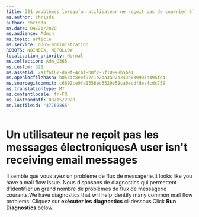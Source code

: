 ```yaml
---
title: 321 problèmes lorsqu’un utilisateur ne reçoit pas de courrier électronique
ms.author: chrisda
author: chrisda
ms.date: 04/21/2020
ms.audience: Admin
ms.topic: article
ms.service: o365-administration
ROBOTS: NOINDEX, NOFOLLOW
localization_priority: Normal
ms.collection: Adm_O365
ms.custom: 321
ms.assetid: 2a1f6f67-d69f-4cbf-b0f2-5f10998b5ba1
ms.openlocfilehash: b0534c8eef97c1e2ba3a92a243b089905a395fd4
ms.sourcegitcommit: c6692ce0fa1358ec3529e59ca0ecdfdea4cdc759
ms.translationtype: MT
ms.contentlocale: fr-FR
ms.lasthandoff: 09/15/2020
ms.locfileid: "47769865"
---
```

# <a name="a-user-isnt-receiving-email-messages"></a><span data-ttu-id="5c706-102">Un utilisateur ne reçoit pas les messages électroniques</span><span class="sxs-lookup"><span data-stu-id="5c706-102">A user isn't receiving email messages</span></span>

<span data-ttu-id="5c706-103">Il semble que vous ayez un problème de flux de messagerie.</span><span class="sxs-lookup"><span data-stu-id="5c706-103">It looks like you have a mail flow issue.</span></span> <span data-ttu-id="5c706-104">Nous disposons de diagnostics qui permettent d’identifier un grand nombre de problèmes de flux de messagerie courants.</span><span class="sxs-lookup"><span data-stu-id="5c706-104">We have diagnostics that will help identify many common mail flow problems.</span></span> <span data-ttu-id="5c706-105">Cliquez sur **exécuter les diagnostics** ci-dessous.</span><span class="sxs-lookup"><span data-stu-id="5c706-105">Click **Run Diagnostics** below.</span></span>
 